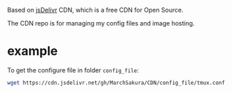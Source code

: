 Based on [jsDelivr](https://www.jsdelivr.com/) CDN, which is a free CDN for Open Source.

The CDN repo is for managing my config files and image hosting.

# example 

To get the configure file in folder ```config_file```:

```bash
wget https://cdn.jsdelivr.net/gh/MarchSakura/CDN/config_file/tmux.conf -O ~/.tmux.conf
```